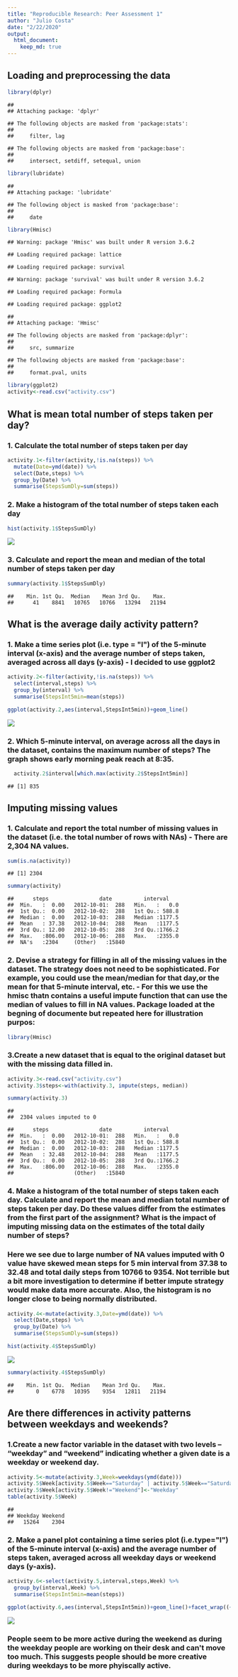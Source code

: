 ```yaml
---
title: "Reproducible Research: Peer Assessment 1"
author: "Julio Costa"
date: "2/22/2020"
output: 
  html_document:
    keep_md: true
---
```





## Loading and preprocessing the data


```r
library(dplyr)
```

```
## 
## Attaching package: 'dplyr'
```

```
## The following objects are masked from 'package:stats':
## 
##     filter, lag
```

```
## The following objects are masked from 'package:base':
## 
##     intersect, setdiff, setequal, union
```

```r
library(lubridate)
```

```
## 
## Attaching package: 'lubridate'
```

```
## The following object is masked from 'package:base':
## 
##     date
```

```r
library(Hmisc)
```

```
## Warning: package 'Hmisc' was built under R version 3.6.2
```

```
## Loading required package: lattice
```

```
## Loading required package: survival
```

```
## Warning: package 'survival' was built under R version 3.6.2
```

```
## Loading required package: Formula
```

```
## Loading required package: ggplot2
```

```
## 
## Attaching package: 'Hmisc'
```

```
## The following objects are masked from 'package:dplyr':
## 
##     src, summarize
```

```
## The following objects are masked from 'package:base':
## 
##     format.pval, units
```

```r
library(ggplot2)
activity<-read.csv("activity.csv")
```

## What is mean total number of steps taken per day?


### 1. Calculate the total number of steps taken per day

```r
activity.1<-filter(activity,!is.na(steps)) %>%
  mutate(Date=ymd(date)) %>%
  select(Date,steps) %>%
  group_by(Date) %>% 
  summarise(StepsSumDly=sum(steps))
```
### 2. Make a histogram of the total number of steps taken each day


```r
hist(activity.1$StepsSumDly)
```

![](PA1_template_files/figure-html/unnamed-chunk-3-1.png)<!-- -->

### 3. Calculate and report the mean and median of the total number of steps taken per day

```r
summary(activity.1$StepsSumDly)
```

```
##    Min. 1st Qu.  Median    Mean 3rd Qu.    Max. 
##      41    8841   10765   10766   13294   21194
```

## What is the average daily activity pattern?
### 1. Make a time series plot (i.e. type = "l") of the 5-minute interval (x-axis) and the average number of steps taken, averaged across all days (y-axis) - I decided to use ggplot2


```r
activity.2<-filter(activity,!is.na(steps)) %>%
  select(interval,steps) %>%
  group_by(interval) %>% 
  summarise(StepsInt5min=mean(steps))

ggplot(activity.2,aes(interval,StepsInt5min))+geom_line()
```

![](PA1_template_files/figure-html/unnamed-chunk-5-1.png)<!-- -->

### 2. Which 5-minute interval, on average across all the days in the dataset, contains the maximum number of steps? The graph shows early morning peak reach at 8:35.



```r
  activity.2$interval[which.max(activity.2$StepsInt5min)]
```

```
## [1] 835
```

## Imputing missing values

### 1. Calculate and report the total number of missing values in the dataset (i.e. the total number of rows with NAs) - There are 2,304 NA values.


```r
sum(is.na(activity))
```

```
## [1] 2304
```

```r
summary(activity)
```

```
##      steps                date          interval     
##  Min.   :  0.00   2012-10-01:  288   Min.   :   0.0  
##  1st Qu.:  0.00   2012-10-02:  288   1st Qu.: 588.8  
##  Median :  0.00   2012-10-03:  288   Median :1177.5  
##  Mean   : 37.38   2012-10-04:  288   Mean   :1177.5  
##  3rd Qu.: 12.00   2012-10-05:  288   3rd Qu.:1766.2  
##  Max.   :806.00   2012-10-06:  288   Max.   :2355.0  
##  NA's   :2304     (Other)   :15840
```

### 2. Devise a strategy for filling in all of the missing values in the dataset. The strategy does not need to be sophisticated. For example, you could use the mean/median for that day,or the mean for that 5-minute interval, etc. -  For this we use the hmisc thatn contains a useful impute function that can use the median of values to fill in NA values.  Package loaded at the begning of documente but repeated here for illustration purpos:


```r
library(Hmisc)
```

### 3.Create a new dataset that is equal to the original dataset but with the missing data filled in.


```r
activity.3<-read.csv("activity.csv")
activity.3$steps<-with(activity.3, impute(steps, median))

summary(activity.3)
```

```
## 
##  2304 values imputed to 0
```

```
##      steps                date          interval     
##  Min.   :  0.00   2012-10-01:  288   Min.   :   0.0  
##  1st Qu.:  0.00   2012-10-02:  288   1st Qu.: 588.8  
##  Median :  0.00   2012-10-03:  288   Median :1177.5  
##  Mean   : 32.48   2012-10-04:  288   Mean   :1177.5  
##  3rd Qu.:  0.00   2012-10-05:  288   3rd Qu.:1766.2  
##  Max.   :806.00   2012-10-06:  288   Max.   :2355.0  
##                   (Other)   :15840
```

### 4. Make a histogram of the total number of steps taken each day. Calculate and report the mean and median total number of steps taken per day. Do these values differ from the estimates from the first part of the assignment? What is the impact of imputing missing data on the estimates of the total daily number of steps?
### Here we see due to large number of NA values imputed with 0 value have skewed mean steps for 5 min interval from  37.38 to 32.48 and total daily steps from  10766 to 9354.  Not terrible but a bit more investigation to determine if better impute strategy would make data more accurate. Also, the histogram is no longer close to being normally distributed.


```r
activity.4<-mutate(activity.3,Date=ymd(date)) %>%
  select(Date,steps) %>%
  group_by(Date) %>% 
  summarise(StepsSumDly=sum(steps))

hist(activity.4$StepsSumDly)
```

![](PA1_template_files/figure-html/unnamed-chunk-10-1.png)<!-- -->

```r
summary(activity.4$StepsSumDly)
```

```
##    Min. 1st Qu.  Median    Mean 3rd Qu.    Max. 
##       0    6778   10395    9354   12811   21194
```


## Are there differences in activity patterns between weekdays and weekends?



### 1.Create a new factor variable in the dataset with two levels – “weekday” and “weekend” indicating whether a given date is a weekday or weekend day. 


```r
activity.5<-mutate(activity.3,Week=weekdays(ymd(date)))
activity.5$Week[activity.5$Week=="Saturday" | activity.5$Week=="Saturday"]<-"Weekend"
activity.5$Week[activity.5$Week!="Weekend"]<-"Weekday"
table(activity.5$Week)
```

```
## 
## Weekday Weekend 
##   15264    2304
```

### 2. Make a panel plot containing a time series plot (i.e.type="l") of the 5-minute interval (x-axis) and the average number of steps taken, averaged across all weekday days or weekend days (y-axis). 


```r
activity.6<-select(activity.5,interval,steps,Week) %>%
  group_by(interval,Week) %>% 
  summarise(StepsInt5min=mean(steps))

ggplot(activity.6,aes(interval,StepsInt5min))+geom_line()+facet_wrap((~Week))
```

![](PA1_template_files/figure-html/unnamed-chunk-12-1.png)<!-- -->

### People seem to be more active during the weekend as during the weekday people are working on their desk and can't move too much. This suggests people should be more creative during weekdays to be more phyiscally active.


